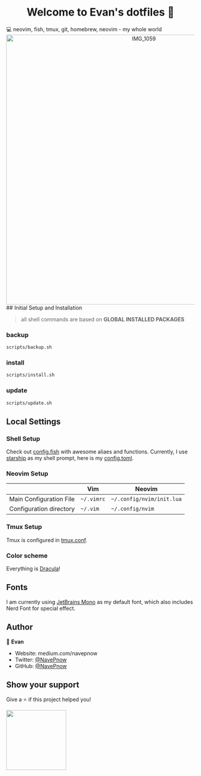 <h1 align="center">Welcome to Evan's dotfiles 👋</h1>
💻 neovim, fish, tmux, git, homebrew, neovim - my whole world
<div align="center">
<img width="720" alt="IMG_1059" src="https://user-images.githubusercontent.com/39482599/183322188-085e4efb-f172-45b7-8456-2c3e8d8e1087.png">
</div>
## Initial Setup and Installation

> all shell commands are based on **GLOBAL INSTALLED PACKAGES**

### backup

```bash
scripts/backup.sh
```

### install

```bash
scripts/install.sh
```

### update

```bash
scripts/update.sh
```

## Local Settings

### Shell Setup

Check out [config.fish](.config/fish/config.fish) with awesome aliaes and functions.
Currently, I use [starship](https://starship.rs) as my shell prompt, here is my [config.toml](.config/starship/config.toml).

### Neovim Setup

|                         | Vim        | Neovim                    |
| ----------------------- | ---------- | ------------------------- |
| Main Configuration File | `~/.vimrc` | `~/.config/nvim/init.lua` |
| Configuration directory | `~/.vim`   | `~/.config/nvim`          |

### Tmux Setup

Tmux is configured in [tmux.conf](.config/tmux/tmux.conf).

### Color scheme

Everything is [Dracula](https://draculatheme.com)!

## Fonts

I am currently using [JetBrains Mono](https://github.com/ryanoasis/nerd-fonts/tree/master/patched-fonts/JetBrainsMono) as my default font, which also includes Nerd Font for special effect.

## Author

👤 **Evan**

- Website: medium.com/navepnow
- Twitter: [@NavePnow](https://twitter.com/NavePnow)
- GitHub: [@NavePnow](https://github.com/NavePnow)

## Show your support

Give a ⭐️ if this project helped you!

<a href="https://www.patreon.com/NavePnow">
  <img src="https://c5.patreon.com/external/logo/become_a_patron_button@2x.png" width="160">
</a>
